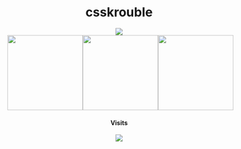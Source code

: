 <h1 align="center">csskrouble</h1>

<div align="center" style="width: 100%;">
  <img src="https://skillicons.dev/icons?i=ts,react,vue,cs,lua" />
  
   <div style="display: flex; flex-direction: row; justify-content: space-evenly;">
      <img width="170px" height="170px" src="https://wakatime.com/share/@52401d66-a497-4262-ae60-c0a683a7dde3/28b3eb65-14e6-4f0e-ab73-9b2f8b6fdd63.svg"/>
        <a href="https://v-rp.pl"><img width="170px" height="170px" src="https://panels.twitch.tv/panel-125233800-image-2e5edc47-b78d-4955-83e6-a47270b87ad1"/></a>
    <img width="170px" height="170px" src="https://wakatime.com/share/@52401d66-a497-4262-ae60-c0a683a7dde3/6d97d765-dc5f-4d5f-ba8b-820085b3dd67.svg"/>

</div> 


  
  #### Visits
  <img src="https://profile-counter.glitch.me/csskroubledev/count.svg"/>
</div>
